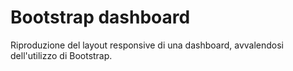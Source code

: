 Bootstrap dashboard
===
Riproduzione del layout responsive di una dashboard, avvalendosi dell'utilizzo di Bootstrap.
